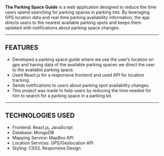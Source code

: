 **The Parking Space Guide** is a web application designed to reduce the time users spend searching for parking spaces in parking lots. By leveraging GPS location data and real-time parking availability information, the app directs users to the nearest available parking spots and keeps them updated with notifications about parking space changes.

---

## FEATURES
*	Developed a parking space guide where we use the user’s location on gps and having data of the available parking spaces we direct the user to the available parking space.
*	Used React.js for a responsive frontend and used API for location tracking.
*	Sends notifications to users about parking spot availability changes.
*	This project was made to help users by reducing the time needed for him to search for a parking space in a parking lot.

---

## TECHNOLOGIES USED

* Frontend: React.js, JavaScript
* Database: MongoDB
* Mapping Service: MapBox API
* Location Services: GPS/Geolocation API
* Styling: CSS3, Responsive Design


